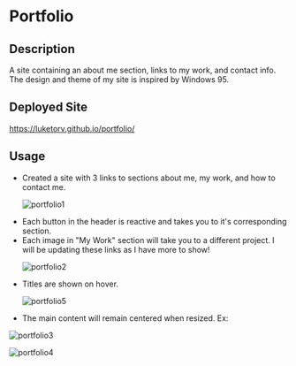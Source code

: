 # Portfolio
## Description
A site containing an about me section, links to my work, and contact info. The design and theme of my site is inspired by Windows 95.

## Deployed Site
https://luketorv.github.io/portfolio/
## Usage
<ul>
<li>
<a>Created a site with 3 links to sections about me, my work, and how to contact me.</a>
 
 ![portfolio1](https://user-images.githubusercontent.com/104324965/168904216-1ba4d193-7c1b-4926-be68-0b91167cb5de.jpg) 
  
</li>
<li>
<a>Each button in the header is reactive and takes you to it's corresponding section. </a>
</li>
<li>
<a>Each image in "My Work" section will take you to a different project. I will be updating these links as I have more to show!</a>
  
![portfolio2](https://user-images.githubusercontent.com/104324965/168904221-e6088100-273c-4606-b1ba-c2311a845252.jpg)
  
</li>
  <li>
 <a>Titles are shown on hover.</a>
   
   ![portfolio5](https://user-images.githubusercontent.com/104324965/168905729-9feb87f0-e119-44df-a44c-106c14581c6e.jpg)
   
<li>
<a>The main content will remain centered when resized. Ex: </a>
</li>
  </ul>
  

![portfolio3](https://user-images.githubusercontent.com/104324965/168904223-3bde695e-b9ee-4405-a77f-7fc8d210c867.jpg)

![portfolio4](https://user-images.githubusercontent.com/104324965/168904225-132b8cc1-654c-4ed0-89da-8f56751ddd02.jpg)



